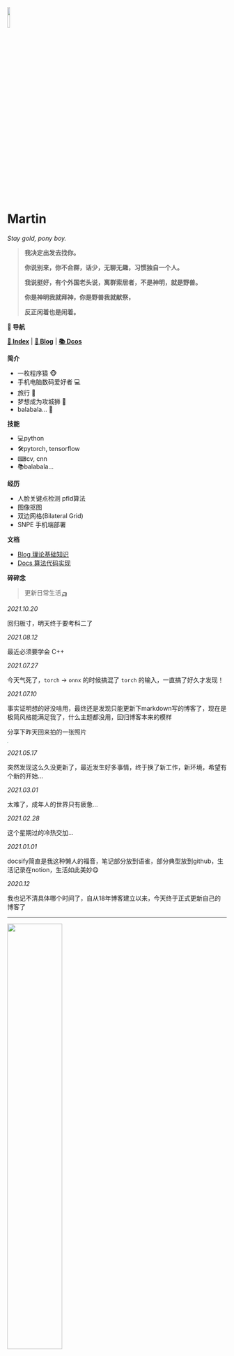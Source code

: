<head><style type="text/css">h1:first-child {display:none;}</style>
</head>

<img src="https://cdn.jsdelivr.net/gh/lblbk/picgo/work/20201224164001.png" width="11%" height="11%" >

# **Martin**

*Stay gold, pony boy.*

> **我决定出发去找你。**
>
> **你说别来，你不合群，话少，无聊无趣，习惯独自一个人。**
>
> **我说挺好，有个外国老头说，离群索居者，不是神明，就是野兽。**
>
> **你是神明我就拜神，你是野兽我就献祭，**
>
> **反正闲着也是闲着。**

**📡 导航**

**[🔬 Index](/)** \| **[🔎 Blog](https://lblbk.github.io/blog)** \| **[📚 Dcos](https://lblbk.github.io/lblbk)**

**简介**

- 一枚程序猿 🐵
- 手机电脑数码爱好者 ​💻​
- 旅行 🚆
- 梦想成为攻城狮 🍋
- balabala... 📓

**技能**

- 💻python
- 🛠pytorch, tensorflow
- ⌨cv, cnn
- 📚balabala...

**经历**

- 人脸关键点检测 pfld算法
- 图像抠图
- 双边网格(Bilateral Grid)
- SNPE 手机端部署

**文档**

- [Blog 理论基础知识](https://lblbk.github.io/blog)
- [Docs 算法代码实现](https://lblbk.github.io/lblbk)

**碎碎念**

> 更新日常生活🛺

*2021.10.20*

回归板寸，明天终于要考科二了

*2021.08.12*

最近必须要学会 C++ 

*2021.07.27*

今天气死了，`torch` -> `onnx` 的时候搞混了 `torch` 的输入，一直搞了好久才发现！

*2021.07.10*

事实证明想的好没啥用，最终还是发现只能更新下markdown写的博客了，现在是极简风格能满足我了，什么主题都没用，回归博客本来的模样

分享下昨天回来拍的一张照片

<img src="https://cdn.jsdelivr.net/gh/lblbk/picgo/img/WeChat%20Image_20210710112233.jpg" style="zoom: 10%;"  >

*2021.05.17*

突然发现这么久没更新了，最近发生好多事情，终于换了新工作，新环境，希望有个新的开始...

*2021.03.01*

太难了，成年人的世界只有疲惫...

*2021.02.28*

这个星期过的冷热交加...

*2021.01.01*

docsify简直是我这种懒人的福音，笔记部分放到语雀，部分典型放到github，生活记录在notion，生活如此美妙😋

*2020.12*

我也记不清具体哪个时间了，自从18年博客建立以来，今天终于正式更新自己的博客了

***

<img src="https://cdn.jsdelivr.net/gh/lblbk/picgo/img/default1.jpg" width="50%" height="50%" >

*🎉仅作为个人笔记记录所用，参考引荐了网上很多的优秀教程*
